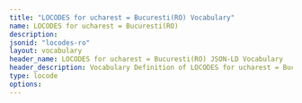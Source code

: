 ```yaml
---
title: "LOCODES for ucharest = Bucuresti(RO) Vocabulary"
name: LOCODES for ucharest = Bucuresti(RO) 
description: 
jsonid: "locodes-ro"
layout: vocabulary
header_name: LOCODES for ucharest = Bucuresti(RO) JSON-LD Vocabulary
header_description: Vocabulary Definition of LOCODES for ucharest = Bucuresti(RO) semantics in HTML format. JSON-LD format is available at [locodes-ro.jsonld](/vocabulary/locodes-ro.jsonld)
type: locode
options:
---
```


